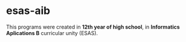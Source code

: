 # esas-aib
 
This programs were created in **12th year of high school**, in **Informatics Aplications B** curricular unity (ESAS).
